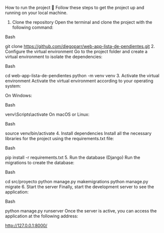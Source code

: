 How to run the project 🚀
Follow these steps to get the project up and running on your local machine.

1. Clone the repository
Open the terminal and clone the project with the following command:

Bash

git clone https://github.com/diegoparr/web-app-lista-de-pendientes.git
2. Configure the virtual environment
Go to the project folder and create a virtual environment to isolate the dependencies:

Bash

cd web-app-lista-de-pendientes
python -m venv venv
3. Activate the virtual environment
Activate the virtual environment according to your operating system:

On Windows:

Bash

venv\Scripts\activate
On macOS or Linux:

Bash

source venv/bin/activate
4. Install dependencies
Install all the necessary libraries for the project using the requirements.txt file:
  
Bash

pip install -r requirements.txt
5. Run the database (Django)
Run the migrations to create the database:

Bash

cd src/proyecto
python manage.py makemigrations
python manage.py migrate
6. Start the server
Finally, start the development server to see the application:

Bash

python manage.py runserver
Once the server is active, you can access the application at the following address:

http://127.0.0.1:8000/